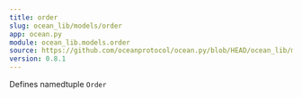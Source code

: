 ```yaml
---
title: order
slug: ocean_lib/models/order
app: ocean.py
module: ocean_lib.models.order
source: https://github.com/oceanprotocol/ocean.py/blob/HEAD/ocean_lib/models/order.py
version: 0.8.1
---
```

Defines namedtuple `Order`

